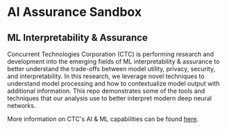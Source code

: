 # AI Assurance Sandbox

## ML Interpretability & Assurance
Concurrent Technologies Corporation (CTC) is performing research and development into the emerging fields of ML 
interpretability & assurance to better understand the trade-offs between model utility, privacy, security, and 
interpretability. In this research, we leverage novel techniques to understand model processing and how to 
contextualize model output with additional information. This repo demonstrates some of the tools and techniques that 
our analysis use to better interpret modern deep neural networks.

More information on CTC's AI & ML capabilities can be found [here](https://www.ctc.com/public/solutions/techandinnovation/machine-learning.aspx). 

